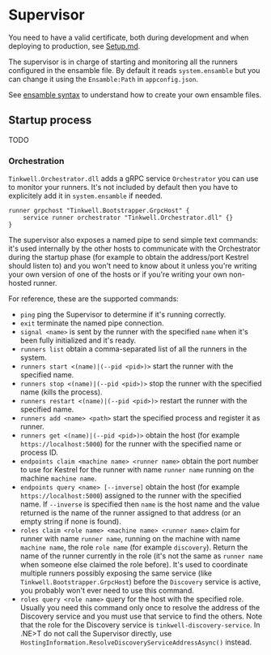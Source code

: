 # Supervisor

You need to have a valid certificate, both during development and when deploying to production, see [Setup.md](Setup.md).

The supervisor is in charge of starting and monitoring all the runners configured in the ensamble file. By default it reads `system.ensamble` but you can change it using the `Ensamble:Path` in `appconfig.json`.

See [ensamble syntax](Ensamble.md) to understand how to create your own ensamble files.

## Startup process

TODO

### Orchestration

`Tinkwell.Orchestrator.dll` adds a gRPC service `Orchestrator` you can use to monitor your runners. It's not included by default then you have to explicitely add it in `system.ensamble` if needed.

```
runner grpchost "Tinkwell.Bootstrapper.GrpcHost" {
	service runner orchestrator "Tinkwell.Orchestrator.dll" {}
}
```

The supervisor also exposes a named pipe to send simple text commands: it's used internally by the other hosts to communicate with the Orchestrator during the startup phase (for example to obtain the address/port Kestrel should listen to) and you won't need to know about it unless you're writing your own version of one of the hosts or if you're writing your own non-hosted runner.

For reference, these are the supported commands:

* `ping` ping the Supervisor to determine if it's running correctly.
* `exit` terminate the named pipe connection.
* `signal <name>` is sent by the runner with the specified `name` when it's been fully initialized and it's ready.
* `runners list` obtain a comma-separated list of all the runners in the system.
* `runners start <(name)|(--pid <pid>)>` start the runner with the specified name.
* `runners stop <(name)|(--pid <pid>)>` stop the runner with the specified name (kills the process).
* `runners restart <(name)|(--pid <pid>)>` restart the runner with the specified name.
* `runners add <name> <path>` start the specified process and register it as runner.
* `runners get <(name)|(--pid <pid>)>` obtain the host (for example `https://localhost:5000`) for the runner with the specified name or process ID.
* `endpoints claim <machine name> <runner name>` obtain the port number to use for Kestrel for the runner with name `runner name` running on the machine `machine name`.
* `endpoints query <name> [--inverse]` obtain the host (for example `https://localhost:5000`) assigned to the runner with the specified name. If `--inverse` is specified then `name` is the host name and the value returned is the name of the runner assigned to that address (or an empty string if none is found).
* `roles claim <role name> <machine name> <runner name>` claim for runner with name `runner name`, running on the machine with name `machine name`, the role `role name` (for example `discovery`). Return the name of the runner currently in the role (it's not the same as `runner name` when someone else claimed the role before). It's used to coordinate multiple runners possibly exposing the same service (like `Tinkwell.Bootstrapper.GrpcHost`) before the `Discovery` service is active, you probably won't ever need to use this command.
* `roles query <role name>` query for the host with the specified role. Usually you need this command only once to resolve the address of the Discovery service and you must use that service to find the others. Note that the role for the Discovery service is `tinkwell-discovery-service`. In .NE>T do not call the Supervisor directly, use `HostingInformation.ResolveDiscoveryServiceAddressAsync()` instead.